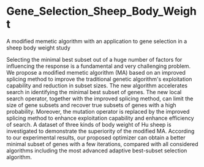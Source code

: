 # Gene_Selection_Sheep_Body_Weight
A modified memetic algorithm with an application to gene selection in a sheep body weight study

Selecting the minimal best subset out of a huge number of factors for influencing the response is a fundamental and very challenging problem. We propose a modified memetic algorithm (MA) based on an improved splicing method to improve the traditional genetic algorithm's exploitation capability and reduction in subset sizes. The new algorithm accelerates search in identifying the minimal best subset of genes. The new local search operator, together with the improved splicing method, can limit the size of gene subsets and recover true subsets of genes with a high probability. Moreover, the mutation operator is replaced by the improved splicing method to enhance exploitation capability and enhance efficiency of search. A dataset of three kinds of body weight of Hu sheep is investigated to demonstrate the superiority of the modified MA. According to our experimental results, our proposed optimizer can obtain a better minimal subset of genes with a few iterations, compared with all considered algorithms including the most advanced adaptive best-subset selection algorithm.
